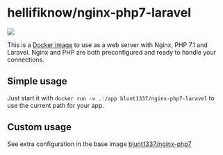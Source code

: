 # hellifiknow/nginx-php7-laravel

[![](https://images.microbadger.com/badges/image/blunt1337/nginx-php7-laravel.svg)](https://microbadger.com/images/blunt1337/nginx-php7-laravel)

This is a [Docker image](https://www.docker.com/) to use as a web server with Nginx, PHP 7.1 and Laravel.
Nginx and PHP are both preconfigured and ready to handle your connections.

## Simple usage
Just start it with `docker run -v .:/app blunt1337/nginx-php7-laravel` to use the current path for your app.

## Custom usage
See extra configuration in the base image [blunt1337/nginx-php7](https://hub.docker.com/r/blunt1337/nginx-php7)
